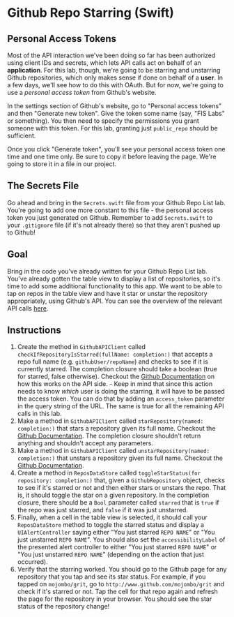 # Github Repo Starring (Swift)


## Personal Access Tokens

Most of the API interaction we've been doing so far has been authorized using client IDs and secrets, which lets API calls act on behalf of an **application**. For this lab, though, we're going to be starring and unstarring Github repositories, which only makes sense if done on behalf of a **user**. In a few days, we'll see how to do this with OAuth. But for now, we're going to use a *personal access token* from Github's website.

In the settings section of Github's website, go to "Personal access tokens" and then "Generate new token". Give the token some name (say, "FIS Labs" or something). You then need to specify the permissions you grant someone with this token. For this lab, granting just `public_repo` should be sufficient.

Once you click "Generate token", you'll see your personal access token one time and one time only. Be sure to copy it before leaving the page. We're going to store it in a file in our project.


## The Secrets File

Go ahead and bring in the `Secrets.swift` file from your Github Repo List lab. You're going to add one more constant to this file - the personal access token you just generated on Github. Remember to add `Secrets.swift` to your `.gitignore` file (if it's not already there) so that they aren't pushed up to Github!

## Goal

Bring in the code you've already written for your Github Repo List lab. You've already gotten the table view to display a list of repositories, so it's time to add some additional functionality to this app. We want to be able to tap on repos in the table view and have it star or unstar the repository appropriately, using Github's API. You can see the overview of the relevant API calls [here](https://developer.github.com/v3/activity/starring/).

## Instructions

  1. Create the method in `GithubAPIClient` called `checkIfRepositoryIsStarred(fullName: completion:)` that accepts a repo full name (e.g. `githubUser/repoName`) and checks to see if it is currently starred. The completion closure should take a boolean (true for starred, false otherwise). Checkout the [Github Documentation](https://developer.github.com/v3/activity/starring/#check-if-you-are-starring-a-repository) on how this works on the API side.
    - Keep in mind that since this action needs to know *which* user is doing the starring, it will have to be passed the access token. You can do that by adding an `access_token` parameter in the query string of the URL. The same is true for all the remaining API calls in this lab.
  2. Make a method in `GithubAPIClient` called `starRepository(named: completion:)` that stars a repository given its full name. Checkout the [Github Documentation](https://developer.github.com/v3/activity/starring/#star-a-repository). The completion closure shouldn't return anything and shouldn't accept any parameters.
  3. Make a method in `GithubAPIClient` called `unstarRepository(named: completion:)` that unstars a repository given its full name. Checkout the [Github Documentation](https://developer.github.com/v3/activity/starring/#unstar-a-repository).
  4. Create a method in `ReposDataStore` called `toggleStarStatus(for repository: completion:)` that, given a `GithubRepository` object, checks to see if it's starred or not and then either stars or unstars the repo. That is, it should toggle the star on a given repository. In the completion closure, there should be a `Bool` parameter called `starred` that is `true` if the repo was just starred, and `false` if it was just unstarred.
  5. Finally, when a cell in the table view is selected, it should call your `ReposDataStore` method to toggle the starred status and display a `UIAlertController` saying either "You just starred `REPO NAME`" or "You just unstarred `REPO NAME`". You should also set the `accessibilityLabel` of the presented alert controller to either "You just starred `REPO NAME`" or "You just unstarred `REPO NAME`" (depending on the action that just occurred).
  6. Verify that the starring worked. You should go to the Github page for any repository that you tap and see its star status. For example, if you tapped on `mojombo/grit`, go to `http://www.github.com/mojombo/grit` and check if it's starred or not. Tap the cell for that repo again and refresh the page for the repository in your browser. You should see the star status of the repository change!

